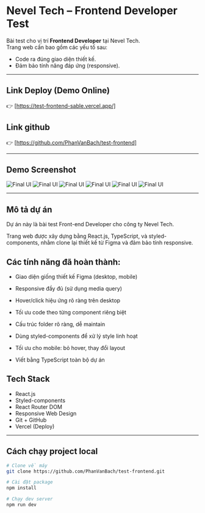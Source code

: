 # Nevel Tech – Frontend Developer Test

Bài test cho vị trí **Frontend Developer** tại Nevel Tech.  
Trang web cần bao gồm các yếu tố sau:

- Code ra đúng giao diện thiết kế.
- Đảm bảo tính năng đáp ứng (responsive).

---

## Link Deploy (Demo Online)

👉 [https://test-frontend-sable.vercel.app/]

## Link github

👉 [https://github.com/PhanVanBach/test-frontend]

---

## Demo Screenshot

![Final UI](./public/desktop1.png)
![Final UI](./public/desktop2.png)
![Final UI](./public/desktop3.png)
![Final UI](./public/mobile1.jpg)
![Final UI](./public/mobile2.jpg)
![Final UI](./public/mobile3.jpg)

---

## Mô tả dự án

Dự án này là bài test Front-end Developer cho công ty Nevel Tech.

Trang web được xây dựng bằng React.js, TypeScript, và styled-components, nhằm clone lại thiết kế từ Figma và đảm bảo tính responsive.

## Các tính năng đã hoàn thành:

- Giao diện giống thiết kế Figma (desktop, mobile)

- Responsive đầy đủ (sử dụng media query)

- Hover/click hiệu ứng rõ ràng trên desktop

- Tối ưu code theo từng component riêng biệt

- Cấu trúc folder rõ ràng, dễ maintain

- Dùng styled-components để xử lý style linh hoạt

- Tối ưu cho mobile: bỏ hover, thay đổi layout

- Viết bằng TypeScript toàn bộ dự án

## Tech Stack

- React.js
- Styled-components
- React Router DOM
- Responsive Web Design
- Git + GitHub
- Vercel (Deploy)

---

## Cách chạy project local

```bash
# Clone về máy
git clone https://github.com/PhanVanBach/test-frontend.git

# Cài đặt package
npm install

# Chạy dev server
npm run dev
```
